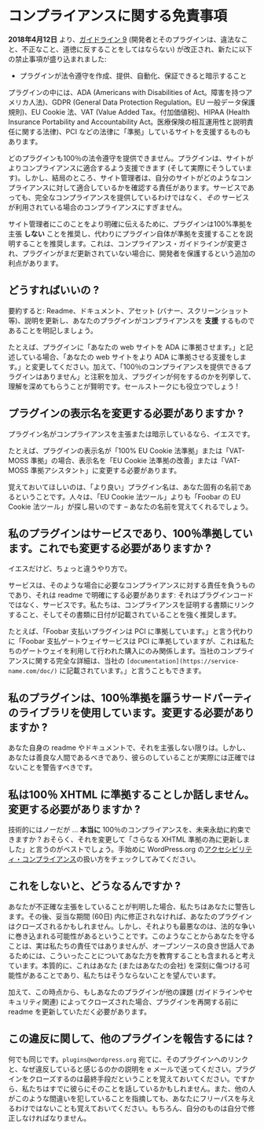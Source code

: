 <!--
# Compliance Disclaimers
-->

# コンプライアンスに関する免責事項

<!--
As of **April 12, 2018**, [Guideline 9](https://developer.wordpress.org/plugins/wordpress-org/detailed-plugin-guidelines/#9-developers-and-their-plugins-must-not-do-anything-illegal-dishonest-or-morally-offensive) (Developers and their plugins must not do anything illegal, dishonest, or morally offensive.) has been amended to include the following new prohibition:
-->

**2018年4月12日** より、[ガイドライン 9](https://ja.wordpress.org/team/handbook/plugin-development/wordpress-org/detailed-plugin-guidelines/#9-developers-and-their-plugins-must-not-do-anything-illegal-dishonest-or-morally-offensive) (開発者とそのプラグインは、違法なこと、不正なこと、道徳に反することをしてはならない) が改正され、新たに以下の禁止事項が盛り込まれました:

<!--
- implying that a plugin can create, provide, automate, or guarantee legal compliance
-->

- プラグインが法令遵守を作成、提供、自動化、保証できると暗示すること

<!--
Some plugins offer to assist a site with being ‘compliant’ with laws like the ADA, GDPR, EU Cookie Law, VAT, HIPPA, PCI, and so on.
-->

プラグインの中には、ADA (Americans with Disabilities of Act。障害を持つアメリカ人法)、GDPR (General Data Protection Regulation。EU 一般データ保護規則)、EU Cookie 法、VAT (Value Added Tax。付加価値税)、HIPAA (Health Insurance Portability and Accountability Act。医療保険の相互運用性と説明責任に関する法律)、PCI などの法律に「準拠」しているサイトを支援するものもあります。

<!--
No plugin can offer 100% legal compliance. They can (and do) assist sites with being more compliant. Still, at the end of the day, the responsibility remains with the site administrators to ensure their sites meet the qualifications for any compliance. Even services are not providing full compliance, just compliance when _their_ service is in use.
-->

どのプラグインも100％の法令遵守を提供できません。プラグインは、サイトがよりコンプライアンスに適合するよう支援できます (そして実際にそうしています)。しかし、結局のところ、サイト管理者は、自分のサイトがどのようなコンプライアンスに対して適合しているかを確認する責任があります。サービスであっても、完全なコンプライアンスを提供しているわけではなく、_その_ サービスが利用されている場合のコンプライアンスにすぎません。

<!--
In order to make this more clear to site administrators, we recommend that plugins do **not** claim to be 100% compliant, and instead to explain that the plugin itself will assist in compliance. This has the added benefit of protecting developers in the case where compliance guidelines change and the plugin has not yet been updated.
-->

サイト管理者にこのことをより明確に伝えるために、プラグインは100%準拠を主張 **しない** ことを推奨し、代わりにプラグイン自体が準拠を支援することを説明することを推奨します。これは、コンプライアンス・ガイドラインが変更され、プラグインがまだ更新されていない場合に、開発者を保護するという追加の利点があります。

<!--
## What do I need to do?
-->

## どうすればいいの ?

<!--
tl;dr: Update your readme, documentation, assets (banners, screenshots, etc), and descriptions to clearly state that your plugin is meant to **assist** in compliance.
-->

要約すると: Readme、ドキュメント、アセット (バナー、スクリーンショット等)、説明を更新し、あなたのプラグインがコンプライアンスを **支援** するものであることを明記しましょう。

<!--
For example, if your plugin says it “will make your website ADA compliant.” you should change that to “will help make your website more ADA compliant.” In addition, it would be wise to add in a note that “no plugin can provide 100% compliance” and then enumerate what yours does to get people closer. It’ll help your sales pitches too!
-->

たとえば、プラグインに「あなたの web サイトを ADA に準拠させます。」と記述している場合、「あなたの web サイトをより ADA に準拠させる支援をします。」と変更してください。加えて、「100％のコンプライアンスを提供できるプラグインはありません」と注釈を加え、プラグインが何をするのかを列挙して、理解を深めてもらうことが賢明です。セールストークにも役立つでしょう !

<!--
## Do I need to change my plugin display name?
-->

## プラグインの表示名を変更する必要がありますか ?

<!--
If your plugin name claims or implies compliance, yes.
-->

プラグイン名がコンプライアンスを主張または暗示しているなら、イエスです。

<!--
For example, if your plugin display name is “100% EU Cookie Law Compliance” or “VAT-MOSS Compliance” then you should change the display name to “Improve EU Cookie Law Compliance” or “VAT-MOSS Compliance Assistant”
-->

たとえば、プラグインの表示名が「100% EU Cookie 法準拠」または「VAT-MOSS 準拠」の場合、表示名を「EU Cookie 法準拠の改善」または「VAT-MOSS 準拠アシスタント」に変更する必要があります。

<!--
Keep in mind, a BETTER plugin name would be one that is unique to you. Remember, people can find “Foobar’s EU Cookie Law Tools” easier than “EU Cookie Law Tools” – they’ll remember your name easier.
-->

覚えておいてほしいのは、「より良い」プラグイン名は、あなた固有の名前であるということです。人々は、「EU Cookie 法ツール」よりも「Foobar の EU Cookie 法ツール」が探し易いのです – あなたの名前を覚えてくれるでしょう。

<!--
## My plugin’s a service and is 100% compliant. Do I still need to do this?
-->

## 私のプラグインはサービスであり、100％準拠しています。これでも変更する必要がありますか ?

<!--
Yes, but in a slightly different way.
-->

イエスだけど、ちょっと違うやり方で。

<!--
A service assumes the responsibility for the compliance needed in those cases, and that’s what needs to be clear in the readme: it’s not the plugin code, it’s the service. We strongly recommend you link to your proof of compliance, and that is has a date on it.
-->

サービスは、そのような場合に必要なコンプライアンスに対する責任を負うものであり、それは readme で明確にする必要があります: それはプラグインコードではなく、サービスです。私たちは、コンプライアンスを証明する書類にリンクすること、そしてその書類に日付が記載されていることを強く推奨します。

<!--
For example, instead of saying “Foobar Payment Plugin is PCI compliant.” you could say “The Foobar Payment Gateway Service handles PCI compliance, however this only pertains to purchases made using our gateway. Full details on our compliance can be found in our `[documentation](https://service-name.com/doc/)`.”
-->

たとえば、「Foobar 支払いプラグインは PCI に準拠しています。」と言う代わりに「Foobar 支払ゲートウェイサービスは PCI に準拠していますが、これは私たちのゲートウェイを利用して行われた購入にのみ関係します。当社のコンプライアンスに関する完全な詳細は、当社の `[documentation](https://service-name.com/doc/)` に記載されています。」と言うこともできます。

<!--
## My plugin uses a 3rd party library that claims 100% compliance. Do I need to change that?
-->

## 私のプラグインは、100％準拠を謳うサードパーティのライブラリを使用しています。変更する必要がありますか ?

<!--
Not unless you also claim it in your own readme/documentation. Though you should be a good human and warn them that what they’re doing isn’t really accurate.
-->

あなた自身の readme やドキュメントで、それを主張しない限りは。しかし、あなたは善良な人間であるべきであり、彼らのしていることが実際には正確ではないことを警告すべきです。

<!--
## I only talk about 100% XHTML compliance. Do I have to change things?
-->

## 私は100％ XHTML に準拠することしか話しません。変更する必要がありますか ?

<!--
Technically no, but … can you **really** promise 100% compliance forever and ever? Probably best to change that and just say “Updated for further XHTML compliance.” Check out how WordPress.org handles [Accessibility compliance](https://wordpress.org/about/accessibility/) for a good place to start.
-->

技術的にはノーだが … **本当に** 100％のコンプライアンスを、未来永劫に約束できますか ? おそらく、それを変更して「さらなる XHTML 準拠の為に更新しました」と言うのがベストでしょう。手始めに WordPress.org の[アクセシビリティ・コンプライアンス](https://wordpress.org/about/accessibility/)の扱い方をチェックしてみてください。

<!--
## What happens if I don’t do this?
-->

## これをしないと、どうなるんですか ?

<!--
If we find you’re making inaccurate claims, we will warn you. Then if it’s not fixed in a reasonable amount of time (60 days) your plugin may be closed. Worst than that, however, you open yourself up for legal disputes. This is not actually our responsibility to protect you from, however we feel that being good stewards of open source includes educating you as to these things. Essential, this is something that could seriously hurt you (or your company), and we’d rather that not happen.
-->

あなたが不正確な主張をしていることが判明した場合、私たちはあなたに警告します。その後、妥当な期間 (60日) 内に修正されなければ、あなたのプラグインはクローズされるかもしれません。しかし、それよりも最悪なのは、法的な争いに巻き込まれる可能性があるということです。このようなことからあなたを守ることは、実は私たちの責任ではありませんが、オープンソースの良き世話人であるためには、こういったことについてあなた方を教育することも含まれると考えています。本質的に、これはあなた (またはあなたの会社) を深刻に傷つける可能性があることであり、私たちはそうならないことを望んでいます。

<!--
In addition, from this point forward, if your plugin is closed for other issues (guideline or security related), we will require you to update the readme before we will reopen the plugin.
-->

加えて、この時点から、もしあなたのプラグインが他の課題 (ガイドラインやセキュリティ関連) によってクローズされた場合、プラグインを再開する前に readme を更新していただく必要があります。

<!--
## How do I report other plugins for this violation?
-->

## この違反に関して、他のプラグインを報告するには ?

<!--
Same way you would anything. Email `plugins@wordpress.org` with a link to their plugin and an explanation as to why you feel they’re in violation. Keep in mind, closing a plugin is a last resort, so we may already be talking to them about it. Also remember pointing out other people making this mistake doesn’t give you a free pass. You have to fix your own stuff too.
-->

何でも同じです。`plugins@wordpress.org` 宛てに、そのプラグインへのリンクと、なぜ違反していると感じるのかの説明を e メールで送ってください。プラグインをクローズするのは最終手段だということを覚えておいてください。ですから、私たちはすでに彼らにそのことを話しているかもしれません。また、他の人がこのような間違いを犯していることを指摘しても、あなたにフリーパスを与えるわけではないことも覚えておいてください。もちろん、自分のものは自分で修正しなければなりません。
